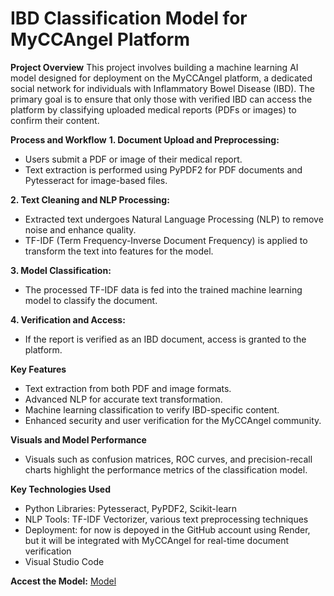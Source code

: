 # IBD Classification Model for MyCCAngel Platform

**Project Overview**
This project involves building a machine learning AI model designed for deployment on the MyCCAngel platform, a dedicated social network for individuals with Inflammatory Bowel Disease (IBD). The primary goal is to ensure that only those with verified IBD can access the platform by classifying uploaded medical reports (PDFs or images) to confirm their content.

**Process and Workflow**
**1. Document Upload and Preprocessing:**
- Users submit a PDF or image of their medical report.
- Text extraction is performed using PyPDF2 for PDF documents and Pytesseract for image-based files.

**2. Text Cleaning and NLP Processing:**
-	Extracted text undergoes Natural Language Processing (NLP) to remove noise and enhance quality.
-	TF-IDF (Term Frequency-Inverse Document Frequency) is applied to transform the text into features for the model.

**3. Model Classification:**
- The processed TF-IDF data is fed into the trained machine learning model to classify the document.

**4. Verification and Access:**
- If the report is verified as an IBD document, access is granted to the platform.

**Key Features**
- Text extraction from both PDF and image formats.
- Advanced NLP for accurate text transformation.
- Machine learning classification to verify IBD-specific content.
- Enhanced security and user verification for the MyCCAngel community.

**Visuals and Model Performance**
- Visuals such as confusion matrices, ROC curves, and precision-recall charts highlight the performance metrics of the classification model.


**Key Technologies Used**
- Python Libraries: Pytesseract, PyPDF2, Scikit-learn
- NLP Tools: TF-IDF Vectorizer, various text preprocessing techniques
- Deployment: for now is depoyed in the GitHub account using Render, but it will be integrated with MyCCAngel for real-time document verification
- Visual Studio Code

**Accest the Model:**
[Model](Machine_Learning/IBD_Medical_Report_Classification/Deployed_Model.html)


